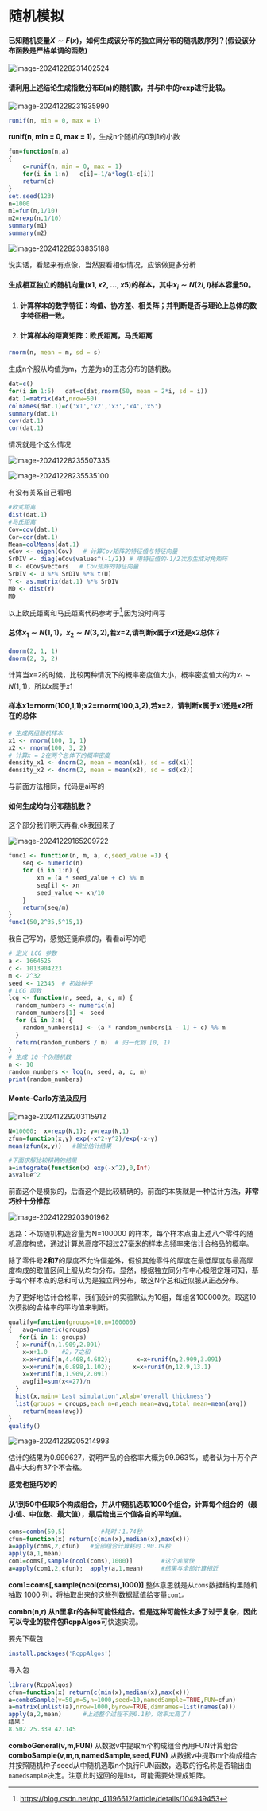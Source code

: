 # 随机模拟

#### 已知随机变量${X\sim F(x)}$，如何生成该分布的独立同分布的随机数序列？(假设该分布函数是严格单调的函数)

![image-20241228231402524](1.png)

#### 请利用上述结论生成指数分布E(a)的随机数，并与R中的rexp进行比较。

![image-20241228231935990](2.png)

``` R
runif(n, min = 0, max = 1)
```

**runif(n, min = 0, max = 1)**，生成n个随机的0到1的小数

``` R
fun=function(n,a)
{	
	c=runif(n, min = 0, max = 1)
	for(i in 1:n) 	c[i]=-1/a*log(1-c[i])
	return(c)
}
set.seed(123)
n=1000
m1=fun(n,1/10)
m2=rexp(n,1/10)
summary(m1)
summary(m2)
```

![image-20241228233835188](3.png)

说实话，看起来有点像，当然要看相似情况，应该做更多分析

#### 生成相互独立的随机向量$(x1,x2,...,x5)$的样本，其中${x_i\sim N(2i,i)}$样本容量50。

1. #### 计算样本的数字特征：均值、协方差、相关阵；并判断是否与理论上总体的数字特征相一致。

2. #### 计算样本的距离矩阵：欧氏距离，马氏距离

``` R
rnorm(n, mean = m, sd = s)
```

生成n个服从均值为m，方差为s的正态分布的随机数。

``` R
dat=c()
for(i in 1:5) 	dat=c(dat,rnorm(50, mean = 2*i, sd = i))
dat.1=matrix(dat,nrow=50)
colnames(dat.1)=c('x1','x2','x3','x4','x5')
summary(dat.1)
cov(dat.1)
cor(dat.1)
```

情况就是个这么情况

![image-20241228235507335](4.png)

![image-20241228235535100](5.png)

有没有关系自己看吧

``` R
#欧式距离
dist(dat.1)
#马氏距离
Cov=cov(dat.1)
Cor=cor(dat.1)
Mean=colMeans(dat.1)
eCov <- eigen(Cov)   # 计算Cov矩阵的特征值与特征向量
SrDIV <- diag(eCov$values^(-1/2)) # 用特征值的-1/2次方生成对角矩阵
U <- eCov$vectors   # Cov矩阵的特征向量
SrDIV <- U %*% SrDIV %*% t(U)
Y <- as.matrix(dat.1) %*% SrDIV
MD <- dist(Y)
MD
```

以上欧氏距离和马氏距离代码参考于[^1],因为没时间写

#### 总体${x_1\sim N(1,1)}$，$x_2\sim N(3,2)$,若$x$=2,请判断$x$属于$x1$还是$x2$总体？

``` R
dnorm(2, 1, 1)
dnorm(2, 3, 2)
```

计算当${x}$=2的时候，比较两种情况下的概率密度值大小，概率密度值大的为${x_1\sim N(1,1)}$，所以${x}$属于$x1$

#### 样本x1=rnorm(100,1,1);x2=rnorm(100,3,2),若x=2，请判断x属于x1还是x2所在的总体

``` R
# 生成两组随机样本
x1 <- rnorm(100, 1, 1)
x2 <- rnorm(100, 3, 2)
# 计算x = 2在两个总体下的概率密度
density_x1 <- dnorm(2, mean = mean(x1), sd = sd(x1))
density_x2 <- dnorm(2, mean = mean(x2), sd = sd(x2))
```

与前面方法相同，代码是ai写的

#### 如何生成均匀分布随机数？

这个部分我们明天再看,ok我回来了

![image-20241229165209722](6.png)

``` R
func1 <- function(n, m, a, c,seed_value =1) {
    seq <- numeric(n)
    for (i in 1:n) {
        xn = (a * seed_value + c) %% m
        seq[i] <- xn
        seed_value <- xn/10
    }
    return(seq/m)
}
func1(50,2^35,5^15,1)
```

我自己写的，感觉还挺麻烦的，看看ai写的吧

``` R
# 定义 LCG 参数
a <- 1664525
c <- 1013904223
m <- 2^32
seed <- 12345  # 初始种子
# LCG 函数
lcg <- function(n, seed, a, c, m) {
  random_numbers <- numeric(n)
  random_numbers[1] <- seed
  for (i in 2:n) {
    random_numbers[i] <- (a * random_numbers[i - 1] + c) %% m
  }
  return(random_numbers / m)  # 归一化到 [0, 1)
}
# 生成 10 个伪随机数
n <- 10
random_numbers <- lcg(n, seed, a, c, m)
print(random_numbers)
```

#### Monte-Carlo方法及应用

![image-20241229203115912](7.png)

``` R
N=10000;  x=rexp(N,1); y=rexp(N,1)
zfun=function(x,y) exp(-x^2-y^2)/exp(-x-y)
mean(zfun(x,y))   #输出估计结果

#下面求解比较精确的结果
a=integrate(function(x) exp(-x^2),0,Inf)
a$value^2   
```

前面这个是模拟的，后面这个是比较精确的。前面的本质就是一种估计方法，**非常巧妙十分推荐**

![image-20241229203901962](8.png)

思路：不妨随机构造容量为N=100000 的样本，每个样本点由上述八个零件的随机高度构成，通过计算总高度不超过27毫米的样本点频率来估计合格品的概率。

 除了零件号**2和7**的厚度不允许偏差外，假设其他零件的厚度在最低厚度与最高厚度构成的取值区间上服从均匀分布。显然，根据独立同分布中心极限定理可知，基于每个样本点的总和可认为是独立同分布，故这N个总和近似服从正态分布。

为了更好地估计合格率，我们设计的实验默认为10组，每组各100000次。取这10次模拟的合格率的平均值来判断。

``` R
qualify=function(groups=10,n=100000)
{	avg=numeric(groups)
   for(i in 1: groups)
  { x=runif(n,1.909,2.091)
    x=x+1.0    #2，7之和
    x=x+runif(n,4.468,4.682);       x=x+runif(n,2.909,3.091)
    x=x+runif(n,0.898,1.102);      x=x+runif(n,12.9,13.1)
    x=x+runif(n,1.909,2.091)
    avg[i]=sum(x<=27)/n
  }  
  hist(x,main='Last simulation',xlab='overall thickness')
  list(groups = groups,each_n=n,each_mean=avg,total_mean=mean(avg))
	return(mean(avg))
}
qualify()
```

![image-20241229205214993](D:\gitpackages\R_study\3\9.png)

估计的结果为0.999627，说明产品的合格率大概为99.963%，或者认为十万个产品中大约有37个不合格。

**感觉也挺巧妙的**

#### 从1到50中任取5个构成组合，并从中随机选取1000个组合，计算每个组合的（最小值、中位数、最大值），最后给出三个值各自的平均值。

``` R
coms=combn(50,5)          #耗时：1.74秒
cfun=function(x) return(c(min(x),median(x),max(x)))
a=apply(coms,2,cfun)   #全部组合计算耗时：90.19秒
apply(a,1,mean)           
com1=coms[,sample(ncol(coms),1000)]        #这个非常快
a=apply(com1,2,cfun);  apply(a,1,mean)     #结果与全部计算相近
```

**com1=coms[,sample(ncol(coms),1000)]** 整体意思就是从`coms`数据结构里随机抽取 1000 列，将抽取出来的这些列数据赋值给变量`com1`。

**combn(n,r) **从n里拿r的各种可能性组合。但是这种可能性太多了过于复杂，因此可以专业的软件包**RcppAlgos**可快速实现。

要先下载包

``` R
install.packages('RcppAlgos')
```

导入包

``` R
library(RcppAlgos)
cfun=function(x) return(c(min(x),median(x),max(x)))
a=comboSample(v=50,m=5,n=1000,seed=10,namedSample=TRUE,FUN=cfun)
a=matrix(unlist(a),nrow=1000,byrow=TRUE,dimnames=list(names(a)))
apply(a,2,mean)      #上述整个过程不到0.1秒，效率太高了！
结果：
8.502 25.339 42.145
```

**comboGeneral(v,m,FUN)** 从数据v中提取m个构成组合再用FUN计算组合**comboSample(v,m,n,namedSample,seed,FUN)** 从数据v中提取m个构成组合并按照随机种子seed从中随机选取n个执行FUN函数，选取的行名称是否输出由`namedsample`决定。注意此时返回的是list，可能需要处理成矩阵。





[^1]:https://blog.csdn.net/qq_41196612/article/details/104949453
